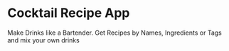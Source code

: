 # Cocktail Recipe App
Make Drinks like a Bartender. Get Recipes by Names, Ingredients or Tags and mix your own drinks
